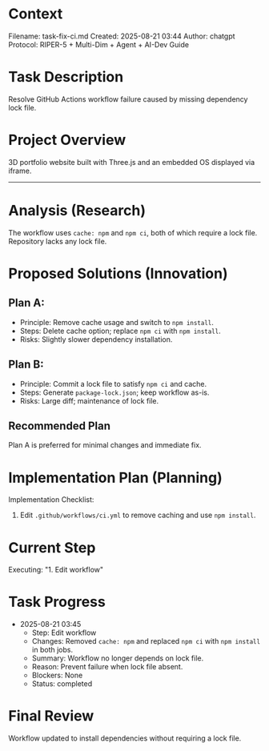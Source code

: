 # Context
Filename: task-fix-ci.md
Created: 2025-08-21 03:44
Author: chatgpt
Protocol: RIPER-5 + Multi-Dim + Agent + AI-Dev Guide

# Task Description
Resolve GitHub Actions workflow failure caused by missing dependency lock file.

# Project Overview
3D portfolio website built with Three.js and an embedded OS displayed via iframe.

---
# Analysis (Research)
The workflow uses `cache: npm` and `npm ci`, both of which require a lock file. Repository lacks any lock file.

# Proposed Solutions (Innovation)
## Plan A:
- Principle: Remove cache usage and switch to `npm install`.
- Steps: Delete cache option; replace `npm ci` with `npm install`.
- Risks: Slightly slower dependency installation.

## Plan B:
- Principle: Commit a lock file to satisfy `npm ci` and cache.
- Steps: Generate `package-lock.json`; keep workflow as-is.
- Risks: Large diff; maintenance of lock file.

## Recommended Plan
Plan A is preferred for minimal changes and immediate fix.

# Implementation Plan (Planning)
Implementation Checklist:
1. Edit `.github/workflows/ci.yml` to remove caching and use `npm install`.

# Current Step
Executing: "1. Edit workflow"

# Task Progress
* 2025-08-21 03:45
  * Step: Edit workflow
  * Changes: Removed `cache: npm` and replaced `npm ci` with `npm install` in both jobs.
  * Summary: Workflow no longer depends on lock file.
  * Reason: Prevent failure when lock file absent.
  * Blockers: None
  * Status: completed

# Final Review
Workflow updated to install dependencies without requiring a lock file.
